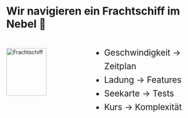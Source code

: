 # Wir navigieren ein Frachtschiff im Nebel 🚢

<div style="display: grid; grid-template-columns: 1fr 1.5fr; gap: 2rem; align-items: center;">
	<img src="images/frachtschiff.png" alt="Frachtschiff" style="width: 75%; height: auto;" />
	<ul style="font-size: clamp(1rem, 2.5vw, 1.4rem); line-height: 1.6;">
		<li>Geschwindigkeit → Zeitplan</li>
		<li>Ladung → Features</li>
		<li>Seekarte → Tests</li>
		<li>Kurs → Komplexität</li>
	</ul>
</div>


<!-- - Software wird schneller entwickelt
- Anwendungen werden komplexer
- Tests decken nicht alles ab
- Änderungen in komplexen Codebasen schwer vollständig zu überschauen -->



